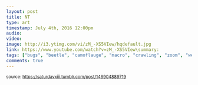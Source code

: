 ```yaml
---
layout: post
title: NT
type: art
timestamp: July 4th, 2016 12:00pm
audio: 
video: 
image: http://i3.ytimg.com/vi/zM_-XS5VIew/hqdefault.jpg
link: https://www.youtube.com/watch?v=zM_-XS5VIew\summary: 
tags: ["bugs", "beetle", "camoflauge", "macro", "crawling", "zoom", "weevil", "insect", "photography", "art"]
comments: true
---
```

  
<small>source: https://saturdayxiii.tumblr.com/post/146904889719</small>